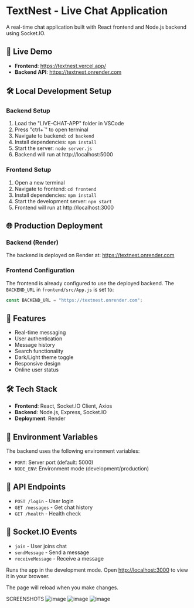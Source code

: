 # TextNest - Live Chat Application

A real-time chat application built with React frontend and Node.js backend using Socket.IO.

## 🚀 Live Demo

- **Frontend**: https://textnest.vercel.app/
- **Backend API**: https://textnest.onrender.com

## 🛠️ Local Development Setup

### Backend Setup
1. Load the "LIVE-CHAT-APP" folder in VSCode
2. Press "ctrl+`" to open terminal
3. Navigate to backend: `cd backend`
4. Install dependencies: `npm install`
5. Start the server: `node server.js`
6. Backend will run at http://localhost:5000

### Frontend Setup
1. Open a new terminal
2. Navigate to frontend: `cd frontend`
3. Install dependencies: `npm install`
4. Start the development server: `npm start`
5. Frontend will run at http://localhost:3000

## 🌐 Production Deployment

### Backend (Render)
The backend is deployed on Render at: https://textnest.onrender.com

### Frontend Configuration
The frontend is already configured to use the deployed backend. The `BACKEND_URL` in `frontend/src/App.js` is set to:
```javascript
const BACKEND_URL = "https://textnest.onrender.com";
```

## 📱 Features

- Real-time messaging
- User authentication
- Message history
- Search functionality
- Dark/Light theme toggle
- Responsive design
- Online user status

## 🛠️ Tech Stack

- **Frontend**: React, Socket.IO Client, Axios
- **Backend**: Node.js, Express, Socket.IO
- **Deployment**: Render

## 🔧 Environment Variables

The backend uses the following environment variables:
- `PORT`: Server port (default: 5000)
- `NODE_ENV`: Environment mode (development/production)

## 📝 API Endpoints

- `POST /login` - User login
- `GET /messages` - Get chat history
- `GET /health` - Health check

## 🔌 Socket.IO Events

- `join` - User joins chat
- `sendMessage` - Send a message
- `receiveMessage` - Receive a message


Runs the app in the development mode.
Open [http://localhost:3000](http://localhost:3000) to view it in your browser.

The page will reload when you make changes.

SCREENSHOTS
![image](https://github.com/user-attachments/assets/34ff3805-2cac-48b0-847a-b9c4c99a77f8)
![image](https://github.com/user-attachments/assets/7fda9ad8-693a-46c4-997e-2be2e3e1023e)
![image](https://github.com/user-attachments/assets/a6d9dc13-2ce1-4fe2-a4e5-73dedd9e50fb)
